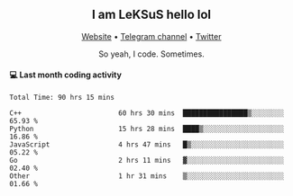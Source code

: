 <h2 align="center">I am LeKSuS hello lol</h2>
<div align="center">
  <a href="https://leksus.net">Website</a> •
  <a href="https://t.me/leksus_was_here">Telegram channel</a> •
  <a href="https://twitter.com/___LeKSuS___">Twitter</a>
</div>
<p align="center">So yeah, I code. Sometimes.</p>

#### :computer: Last month coding activity
<!--START_SECTION:waka-->

```text
Total Time: 90 hrs 15 mins

C++                        60 hrs 30 mins  ████████████████▒░░░░░░░░   65.93 %
Python                     15 hrs 28 mins  ████▒░░░░░░░░░░░░░░░░░░░░   16.86 %
JavaScript                 4 hrs 47 mins   █▒░░░░░░░░░░░░░░░░░░░░░░░   05.22 %
Go                         2 hrs 11 mins   ▓░░░░░░░░░░░░░░░░░░░░░░░░   02.40 %
Other                      1 hr 31 mins    ▒░░░░░░░░░░░░░░░░░░░░░░░░   01.66 %
```

<!--END_SECTION:waka-->

<!-- flag{4_l0t_0f_1nter35t1ng_th1ng5_4r3_1n_publ1c_d0m41n} -->
